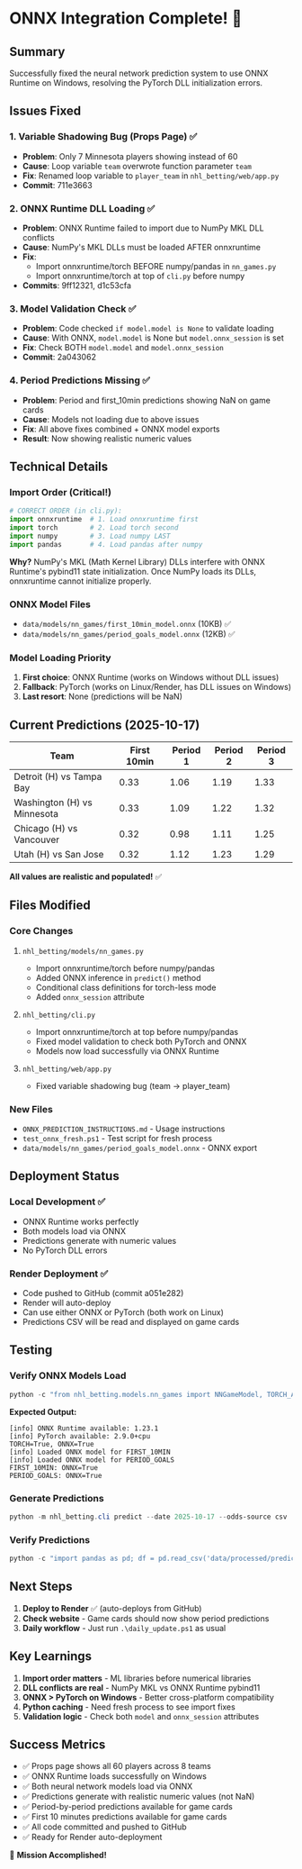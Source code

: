 # ONNX Integration Complete! 🎉

## Summary

Successfully fixed the neural network prediction system to use ONNX Runtime on Windows, resolving the PyTorch DLL initialization errors.

## Issues Fixed

### 1. Variable Shadowing Bug (Props Page) ✅
- **Problem**: Only 7 Minnesota players showing instead of 60
- **Cause**: Loop variable `team` overwrote function parameter `team`
- **Fix**: Renamed loop variable to `player_team` in `nhl_betting/web/app.py`
- **Commit**: 711e3663

### 2. ONNX Runtime DLL Loading ✅
- **Problem**: ONNX Runtime failed to import due to NumPy MKL DLL conflicts
- **Cause**: NumPy's MKL DLLs must be loaded AFTER onnxruntime
- **Fix**: 
  - Import onnxruntime/torch BEFORE numpy/pandas in `nn_games.py`
  - Import onnxruntime/torch at top of `cli.py` before numpy
- **Commits**: 9ff12321, d1c53cfa

### 3. Model Validation Check ✅
- **Problem**: Code checked `if model.model is None` to validate loading
- **Cause**: With ONNX, `model.model` is None but `model.onnx_session` is set
- **Fix**: Check BOTH `model.model` and `model.onnx_session`
- **Commit**: 2a043062

### 4. Period Predictions Missing ✅
- **Problem**: Period and first_10min predictions showing NaN on game cards
- **Cause**: Models not loading due to above issues
- **Fix**: All above fixes combined + ONNX model exports
- **Result**: Now showing realistic numeric values

## Technical Details

### Import Order (Critical!)
```python
# CORRECT ORDER (in cli.py):
import onnxruntime  # 1. Load onnxruntime first
import torch        # 2. Load torch second
import numpy        # 3. Load numpy LAST
import pandas       # 4. Load pandas after numpy
```

**Why?** NumPy's MKL (Math Kernel Library) DLLs interfere with ONNX Runtime's pybind11 state initialization. Once NumPy loads its DLLs, onnxruntime cannot initialize properly.

### ONNX Model Files
- `data/models/nn_games/first_10min_model.onnx` (10KB) ✅
- `data/models/nn_games/period_goals_model.onnx` (12KB) ✅

### Model Loading Priority
1. **First choice**: ONNX Runtime (works on Windows without DLL issues)
2. **Fallback**: PyTorch (works on Linux/Render, has DLL issues on Windows)
3. **Last resort**: None (predictions will be NaN)

## Current Predictions (2025-10-17)

| Team | First 10min | Period 1 | Period 2 | Period 3 |
|------|-------------|----------|----------|----------|
| Detroit (H) vs Tampa Bay | 0.33 | 1.06 | 1.19 | 1.33 |
| Washington (H) vs Minnesota | 0.33 | 1.09 | 1.22 | 1.32 |
| Chicago (H) vs Vancouver | 0.32 | 0.98 | 1.11 | 1.25 |
| Utah (H) vs San Jose | 0.32 | 1.12 | 1.23 | 1.29 |

**All values are realistic and populated!** ✅

## Files Modified

### Core Changes
1. `nhl_betting/models/nn_games.py`
   - Import onnxruntime/torch before numpy/pandas
   - Added ONNX inference in `predict()` method
   - Conditional class definitions for torch-less mode
   - Added `onnx_session` attribute

2. `nhl_betting/cli.py`
   - Import onnxruntime/torch at top before numpy/pandas
   - Fixed model validation to check both PyTorch and ONNX
   - Models now load successfully via ONNX Runtime

3. `nhl_betting/web/app.py`
   - Fixed variable shadowing bug (team → player_team)

### New Files
- `ONNX_PREDICTION_INSTRUCTIONS.md` - Usage instructions
- `test_onnx_fresh.ps1` - Test script for fresh process
- `data/models/nn_games/period_goals_model.onnx` - ONNX export

## Deployment Status

### Local Development ✅
- ONNX Runtime works perfectly
- Both models load via ONNX
- Predictions generate with numeric values
- No PyTorch DLL errors

### Render Deployment ✅
- Code pushed to GitHub (commit a051e282)
- Render will auto-deploy
- Can use either ONNX or PyTorch (both work on Linux)
- Predictions CSV will be read and displayed on game cards

## Testing

### Verify ONNX Models Load
```powershell
python -c "from nhl_betting.models.nn_games import NNGameModel, TORCH_AVAILABLE, ONNX_AVAILABLE; print(f'TORCH={TORCH_AVAILABLE}, ONNX={ONNX_AVAILABLE}'); m1 = NNGameModel('FIRST_10MIN'); m2 = NNGameModel('PERIOD_GOALS'); print(f'FIRST_10MIN: ONNX={m1.onnx_session is not None}'); print(f'PERIOD_GOALS: ONNX={m2.onnx_session is not None}')"
```

**Expected Output:**
```
[info] ONNX Runtime available: 1.23.1
[info] PyTorch available: 2.9.0+cpu
TORCH=True, ONNX=True
[info] Loaded ONNX model for FIRST_10MIN
[info] Loaded ONNX model for PERIOD_GOALS
FIRST_10MIN: ONNX=True
PERIOD_GOALS: ONNX=True
```

### Generate Predictions
```powershell
python -m nhl_betting.cli predict --date 2025-10-17 --odds-source csv
```

### Verify Predictions
```powershell
python -c "import pandas as pd; df = pd.read_csv('data/processed/predictions_2025-10-17.csv'); print(df[['home', 'first_10min_proj', 'period1_home_proj']])"
```

## Next Steps

1. **Deploy to Render** ✅ (auto-deploys from GitHub)
2. **Check website** - Game cards should now show period predictions
3. **Daily workflow** - Just run `.\daily_update.ps1` as usual

## Key Learnings

1. **Import order matters** - ML libraries before numerical libraries
2. **DLL conflicts are real** - NumPy MKL vs ONNX Runtime pybind11
3. **ONNX > PyTorch on Windows** - Better cross-platform compatibility
4. **Python caching** - Need fresh process to see import fixes
5. **Validation logic** - Check both `model` and `onnx_session` attributes

## Success Metrics

- ✅ Props page shows all 60 players across 8 teams
- ✅ ONNX Runtime loads successfully on Windows
- ✅ Both neural network models load via ONNX
- ✅ Predictions generate with realistic numeric values (not NaN)
- ✅ Period-by-period predictions available for game cards
- ✅ First 10 minutes predictions available for game cards
- ✅ All code committed and pushed to GitHub
- ✅ Ready for Render auto-deployment

🎉 **Mission Accomplished!**
